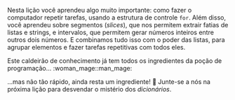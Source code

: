 Nesta lição você aprendeu algo muito importante: como fazer o computador repetir tarefas, usando a estrutura de controle `for`. Além disso, você aprendeu sobre segmentos (_slices_), que nos permitem extrair fatias de listas e strings, e intervalos, que permitem gerar números inteiros entre outros dois números. E combinamos tudo isso com o poder das listas, para agrupar elementos e fazer tarefas repetitivas com todos eles.

Este caldeirão de conhecimento já tem todos os ingredientes da poção de programação... :woman_mage::man_mage:

...mas não tão rápido, ainda resta um ingrediente! :crystal_ball: Junte-se a nós na próxima lição para desvendar o mistério dos _dicionários_.
